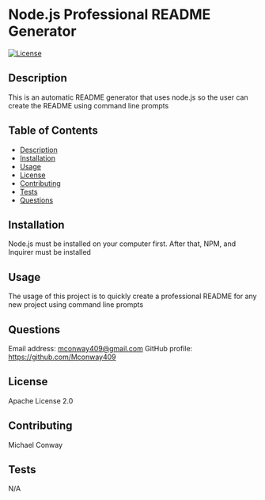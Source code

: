 
# Node.js Professional README Generator
[![License](https://img.shields.io/badge/License-Apache%202.0-blue.svg)](https://opensource.org/licenses/Apache-2.0)
## Description 
This is an automatic README generator that uses node.js so the user can create the README using command line prompts 
## Table of Contents
* [Description](#description)
* [Installation](#installation)
* [Usage](#usage)
* [License](#license)
* [Contributing](#contributing)
* [Tests](#tests)
* [Questions](#questions)
## Installation
Node.js must be installed on your computer first. After that, NPM, and Inquirer must be installed
## Usage 
The usage of this project is to quickly create a professional README for any new project using command line prompts
## Questions
Email address: mconway409@gmail.com
GitHub profile: https://github.com/Mconway409
## License
Apache License 2.0
## Contributing
  Michael Conway
## Tests
N/A


